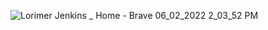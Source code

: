 
![Lorimer Jenkins _ Home - Brave 06_02_2022 2_03_52 PM](https://user-images.githubusercontent.com/90644448/152684648-a45337bf-1f16-4495-8248-66f23518f528.png)
